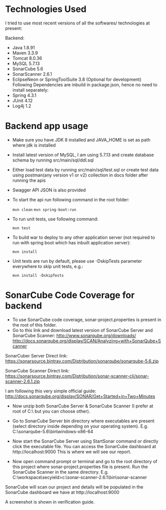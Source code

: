 # Technologies Used
I tried to use most recent versions of all the softwares/ technologies at present:

Backend:
- Java 1.8.91
- Maven 3.3.9
- Tomcat 8.0.36
- MySQL 5.7.13
- SonarCube 5.6
- SonarScanner 2.6.1
- EclipseNeon or SpringToolSuite 3.8 (Optional for development)
Following Dependencies are inbuild in package.json, hence no need to install separately:
- Spring 4.3.1
- JUnit 4.12
- Log4j 1.2

# Backend app usage

- Make sure you have JDK 8 installed and JAVA_HOME is set as path where jdk is installed
- Install latest version of MySQL, I am using 5.7.13 and create database schema by running src/main/sql/ddl.sql
-	Either load test data by running src/main/sql/test.sql or create test data using postman(any version v1 or v2) collection in docs folder after running the apis
- Swagger API JSON is also provided
- To start the api run following command in the root folder:
	
	```mvn clean```
	```mvn spring-boot:run```
	
- To run unit tests, use following command:

	```mvn test```
	
-	To build war to deploy to any other application server (not required to run with spring boot which has inbuilt application server):

	```mvn install```

- Unit tests are run by default, please use -DskipTests parameter everywhere to skip unit tests, e.g.:

	```mvn install -DskipTests```

# SonarCube Code Coverage for backend

- To use SonarCube code coverage, sonar-project.properties is present in the root of this folder.
- Go to this link and download latest version of SonarCube Server and SonarCube Scanner:
http://www.sonarqube.org/downloads/
http://docs.sonarqube.org/display/SCAN/Analyzing+with+SonarQube+Scanner

SonarCuber Server Direct link:
https://sonarsource.bintray.com/Distribution/sonarqube/sonarqube-5.6.zip

SonarCube Scanner Direct link:
https://sonarsource.bintray.com/Distribution/sonar-scanner-cli/sonar-scanner-2.6.1.zip

I am following this very simple official guide:
http://docs.sonarqube.org/display/SONAR/Get+Started+in+Two+Minutes

- Now unzip both SonarCube Server & SonarCube Scanner (I prefer at root of C:\ but you can choose other).

- Go to SonarCube Server bin directory where executables are present (select directory inside depending on your operating system).
E.g. C:\sonarqube-5.6\bin\windows-x86-64

- Now start the SonarCube Server using StartSonar command or directly click the executable file. You can access the SonarCube dashboard at http://localhost:9000
This is where we will see our report.

- Now open command prompt or terminal and go to the root directory of this project where sonar-project.properties file is present. Run the SonarCube Scanner in the same directory.
E.g. C:\workspace\secyield>c:\sonar-scanner-2.6.1\bin\sonar-scanner

SonarCube will scan our project and details will be populated in the SonarCube dashboard we have at http://localhost:9000

A screenshot is shown in verification guide.